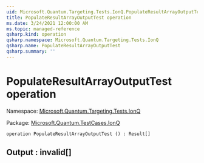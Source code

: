 ```yaml
---
uid: Microsoft.Quantum.Targeting.Tests.IonQ.PopulateResultArrayOutputTest
title: PopulateResultArrayOutputTest operation
ms.date: 3/24/2021 12:00:00 AM
ms.topic: managed-reference
qsharp.kind: operation
qsharp.namespace: Microsoft.Quantum.Targeting.Tests.IonQ
qsharp.name: PopulateResultArrayOutputTest
qsharp.summary: ''
---
```


# PopulateResultArrayOutputTest operation

Namespace: [Microsoft.Quantum.Targeting.Tests.IonQ](xref:Microsoft.Quantum.Targeting.Tests.IonQ)

Package: [Microsoft.Quantum.TestCases.IonQ](https://nuget.org/packages/Microsoft.Quantum.TestCases.IonQ)




```qsharp
operation PopulateResultArrayOutputTest () : Result[]
```


## Output : __invalid<Result>__[]

